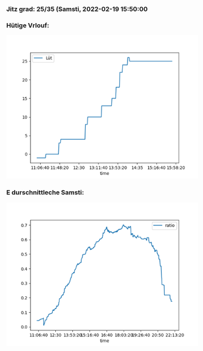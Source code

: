 ### Jitz grad: 25/35 (Samsti, 2022-02-19 15:50:00

### Hütige Vrlouf:
![Graph](Today.png)

### E durschnittleche Samsti:
![Graph](Samsti.png)